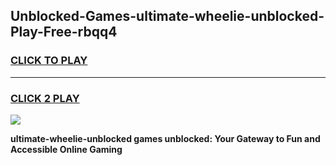 
## Unblocked-Games-ultimate-wheelie-unblocked-Play-Free-rbqq4
<h3>
<a href="https://premium76.site?title=ultimate-wheelie-unblocked&ref=18A1">CLICK TO PLAY</a></h3>
<hr>

<h3>
<a href="https://premium76.site?title=ultimate-wheelie-unblocked&ref=18A1">CLICK 2 PLAY</a>
  
</h3>

<a href="https://premium76.site?title=ultimate-wheelie-unblocked&ref=18A1"><img src="https://clearcache.store/games.png"></a>


**ultimate-wheelie-unblocked games unblocked: Your Gateway to Fun and Accessible Online Gaming**
